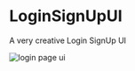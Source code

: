 # LoginSignUpUI
A very creative Login SignUp UI

![login page ui](http://i.imgur.com/KKM5dah.png "Login Page UI")
